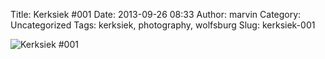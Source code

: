 Title: Kerksiek #001
Date: 2013-09-26 08:33
Author: marvin
Category: Uncategorized
Tags: kerksiek, photography, wolfsburg
Slug: kerksiek-001

![Kerksiek \#001]({filename}/images/9929523756_b3fb5839a4_b.jpg)

